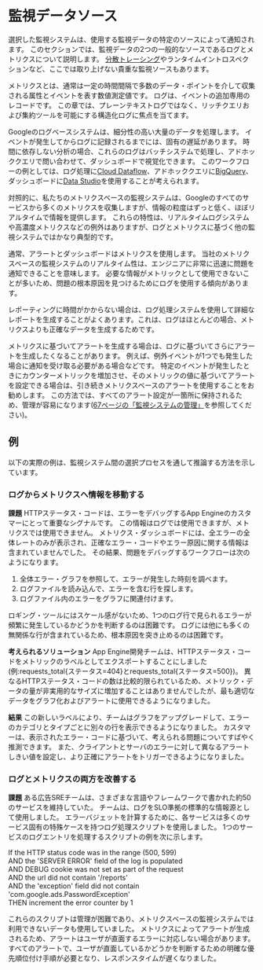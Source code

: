 # 監視データソース

選択した監視システムは、使用する監視データの特定のソースによって通知されます。
このセクションでは、監視データの2つの一般的なソースであるログとメトリクスについて説明します。
[分散トレーシング](http://bit.ly/2syvpOw)やランタイムイントロスペクションなど、ここでは取り上げない貴重な監視ソースもあります。

メトリクスとは、通常は一定の時間間隔で多数のデータ・ポイントを介して収集される属性とイベントを表す数値測定値です。
ログは、イベントの追加専用のレコードです。
この章では、プレーンテキストログではなく、リッチクエリおよび集約ツールを可能にする構造化ログに焦点を当てます。

Googleのログベースシステムは、細分性の高い大量のデータを処理します。
イベントが発生してからログに記録されるまでには、固有の遅延があります。
時間に依存しない分析の場合、これらのログはバッチシステムで処理し、アドホッククエリで問い合わせて、ダッシュボードで視覚化できます。
このワークフローの例としては、ログ処理に[Cloud Dataflow](https://cloud.google.com/dataflow/)、アドホッククエリに[BigQuery](https://cloud.google.com/bigquery/)、ダッシュボードに[Data Studio](https://datastudio.google.com/)を使用することが考えられます。

対照的に、私たちのメトリクスベースの監視システムは、Googleのすべてのサービスから多くのメトリクスを収集しますが、情報の粒度はずっと低く、ほぼリアルタイムで情報を提供します。
これらの特性は、リアルタイムログシステムや高濃度メトリクスなどの例外はありますが、ログとメトリクスに基づく他の監視システムではかなり典型的です。

通常、アラートとダッシュボードはメトリクスを使用します。
当社のメトリクスベースの監視システムのリアルタイム性は、エンジニアに非常に迅速に問題を通知できることを意味します。
必要な情報がメトリックとして使用できないことが多いため、問題の根本原因を見つけるためにログを使用する傾向があります。

レポーティングに時間がかからない場合は、ログ処理システムを使用して詳細なレポートを生成することがよくあります。これは、ログはほとんどの場合、メトリクスよりも正確なデータを生成するためです。

メトリクスに基づいてアラートを生成する場合は、ログに基づいてさらにアラートを生成したくなることがあります。
例えば、例外イベントが1つでも発生した場合に通知を受け取る必要がある場合などです。
特定のイベントが発生したときにカウンターメトリックを増加させ、そのメトリックの値に基づいてアラートを設定できる場合は、引き続きメトリクスベースのアラートを使用することをお勧めします。
この方法では、すべてのアラート設定が一箇所に保持されるため、管理が容易になります([67ページの「監視システムの管理」](../04_03_managing-your-monitoring-system/README.md)を参照してください)。

## 例

以下の実際の例は、監視システム間の選択プロセスを通して推論する方法を示しています。

### ログからメトリクスへ情報を移動する

**課題** HTTPステータス・コードは、エラーをデバッグするApp Engineのカスタマーにとって重要なシグナルです。
この情報はログでは使用できますが、メトリクスでは使用できません。
メトリクス・ダッシュボードには、全エラーの全体レートのみが表示され、正確なエラー・コードやエラー原因に関する情報は含まれていませんでした。
その結果、問題をデバッグするワークフローは次のようになります。

1. 全体エラー・グラフを参照して、エラーが発生した時刻を調べます。
1. ログファイルを読み込んで、エラーを含む行を探します。
1. ログファイル内のエラーをグラフに関連付けます。

ロギング・ツールにはスケール感がないため、1つのログ行で見られるエラーが頻繁に発生しているかどうかを判断するのは困難です。
ログには他にも多くの無関係な行が含まれているため、根本原因を突き止めるのは困難です。

**考えられるソリューション** App Engine開発チームは、HTTPステータス・コードをメトリックのラベルとしてエクスポートすることにしました(例:requests_total{ステータス=404}とrequests_total{ステータス=500})。
異なるHTTPステータス・コードの数は比較的限られているため、メトリック・データの量が非実用的なサイズに増加することはありませんでしたが、最も適切なデータをグラフ化およびアラートに使用できるようになりました。

**結果** この新しいラベルにより、チームはグラフをアップグレードして、エラーのカテゴリとタイプごとに別々の行を表示できるようになりました。
カスタマーは、表示されたエラー・コードに基づいて、考えられる問題についてすばやく推測できます。
また、クライアントとサーバのエラーに対して異なるアラートしきい値を設定し、より正確にアラートをトリガーできるようになりました。

### ログとメトリクスの両方を改善する

**課題** ある広告SREチームは、さまざまな言語やフレームワークで書かれた約50のサービスを維持していた。
チームは、ログをSLO準拠の標準的な情報源として使用しました。
エラーバジェットを計算するために、各サービスは多くのサービス固有の特殊ケースを持つログ処理スクリプトを使用しました。
1つのサービスのログエントリを処理するスクリプトの例を次に示します。

If the HTTP status code was in the range (500, 599)  
AND the 'SERVER ERROR' field of the log is populated  
AND DEBUG cookie was not set as part of the request  
AND the url did not contain '/reports'  
AND the 'exception' field did not contain 'com.google.ads.PasswordException'  
THEN increment the error counter by 1

これらのスクリプトは管理が困難であり、メトリクスベースの監視システムでは利用できないデータも使用していました。
メトリクスによってアラートが生成されるため、アラートはユーザが直面するエラーに対応しない場合があります。
すべてのアラートで、ユーザが直面しているかどうかを判断するための明確な優先順位付け手順が必要となり、レスポンスタイムが遅くなりました。
